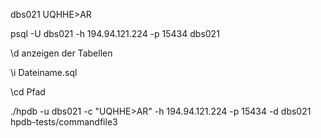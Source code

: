 dbs021
UQHHE>AR

psql -U dbs021 -h 194.94.121.224 -p 15434 dbs021

\d anzeigen der Tabellen

\i Dateiname.sql

\cd Pfad


./hpdb -u dbs021 -c "UQHHE>AR" -h 194.94.121.224 -p 15434 -d dbs021 hpdb-tests/commandfile3